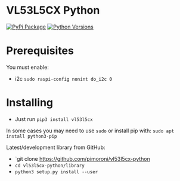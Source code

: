 # VL53L5CX Python

[![PyPi Package](https://img.shields.io/pypi/v/{{LIBNAME}}.svg)](https://pypi.python.org/pypi/{{LIBNAME}})
[![Python Versions](https://img.shields.io/pypi/pyversions/{{LIBNAME}}.svg)](https://pypi.python.org/pypi/{{LIBNAME}})

# Prerequisites

You must enable:

* i2c `sudo raspi-config nonint do_i2c 0`

# Installing

* Just run `pip3 install vl53l5cx`

In some cases you may need to use `sudo` or install pip with: `sudo apt install python3-pip`

Latest/development library from GitHub:

* `git clone https://github.com/pimoroni/vl53l5cx-python
* `cd vl53l5cx-python/library`
* `python3 setup.py install --user`
